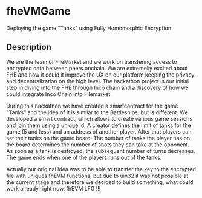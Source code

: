 # fheVMGame
Deploying the game "Tanks" using Fully Homomorphic Encryption

## Description

We are the team of FileMarket and we work on transfering access to encrypted data between peers onchain. We are extremelly excited about FHE and how it could it improve the UX on our platform keeping the privacy and decentralization on the high level. The hackathon project is our initial step in diving into the FHE through Inco chain and a discovery of how we could integrate Inco Chain into Filemarket.

During this hackathon we have created a smartcontract for the game "Tanks" and the idea of it is similar to the Battleships, but is different. We developed a smart contract, which allows to create various game sessions and join them using a unique id. A creator defines the limit of tanks for the game (5 and less) and an address of another player. After that players can set their tanks on the game board. The number of tanks the player has on the board determines the number of shots they can take at the opponent. As soon as a tank is destroyed, the subsequent number of turns decreases. The game ends when one of the players runs out of the tanks.

Actually our original idea was to be able to transfer the key to the encrypted file with uniques fhEVM functions, but due to uin32 it was not possible at the current stage and therefore we decided to build something, what could work already right now. fhEVM LFG !!!
